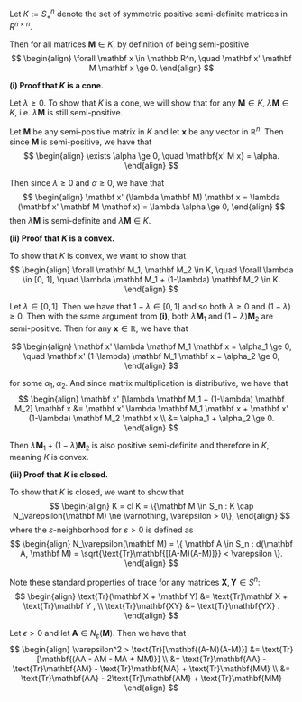 

Let $K := S^n_+$ denote the set of symmetric positive semi-definite matrices in $R^{n \times n}$.

Then for all matrices $\mathbf M \in K$, by definition of being semi-positive
$$
\begin{align}
    \forall \mathbf x \in \mathbb R^n,
    \quad
    \mathbf x' \mathbf M \mathbf x \ge 0.
\end{align}
$$


**(i) Proof that $K$ is a cone.**

Let $\lambda \ge 0$. To show that $K$ is a cone, we will show that for any $\mathbf M \in K, \; \lambda \mathbf M \in K$, i.e. $\lambda \mathbf M$ is still semi-positive.

Let $\mathbf M$ be any semi-positive matrix in $K$ and let $\mathbf x$ be any vector in $\mathbb R^n$. Then since $\mathbf M$ is semi-positive, we have that
$$
\begin{align}
    \exists \alpha \ge 0,
    \quad
    \mathbf{x' M x} = \alpha.
\end{align}
$$

Then since $\lambda \ge 0$ and $\alpha \ge 0$, we have that
$$
\begin{align}
    \mathbf x' (\lambda \mathbf M) \mathbf x
    =
    \lambda (\mathbf x' \mathbf M \mathbf x)
    =
    \lambda \alpha
    \ge
    0,
\end{align}
$$
then $\lambda \mathbf M$ is semi-definite and $\lambda \mathbf M \in K$.


**(ii) Proof that $K$ is a convex.**

To show that $K$ is convex, we want to show that
$$
\begin{align}
    \forall \mathbf M_1, \mathbf M_2 \in K,
    \quad
    \forall \lambda \in [0, 1],
    \quad
    \lambda \mathbf M_1 + (1-\lambda) \mathbf M_2 \in K.
\end{align}
$$

Let $\lambda \in [0, 1]$. Then we have that $1 - \lambda \in [0, 1]$ and so both $\lambda \ge 0$ and $(1-\lambda) \ge 0$. Then with the same argument from **(i)**, both $\lambda \mathbf M_1$ and $(1-\lambda) \mathbf M_2$ are semi-positive. Then for any $\mathbf x \in \mathbb R$, we have that

$$
\begin{align}
    \mathbf x' \lambda \mathbf M_1 \mathbf x = \alpha_1 \ge 0,
    \quad
    \mathbf x' (1-\lambda) \mathbf M_1 \mathbf x = \alpha_2 \ge 0,
\end{align}
$$

for some $\alpha_1, \alpha_2$. And since matrix multiplication is distributive, we have that
$$
\begin{align}
    \mathbf x' [\lambda \mathbf M_1 + (1-\lambda) \mathbf M_2] \mathbf x
    &=
    \mathbf x' \lambda \mathbf M_1 \mathbf x
    +
    \mathbf x' (1-\lambda) \mathbf M_2 \mathbf x
    \\
    &=
    \alpha_1 + \alpha_2
    \ge 0.
\end{align}
$$

Then $\lambda \mathbf M_1 + (1-\lambda) \mathbf M_2$ is also positive semi-definite and therefore in $K$, meaning $K$ is convex.


**(iii) Proof that $K$ is closed.**

To show that $K$ is closed, we want to show that
$$
\begin{align}
    K = cl K = \{\mathbf M \in S_n : K \cap N_\varepsilon(\mathbf M) \ne \varnothing, \varepsilon > 0\},
\end{align}
$$
where the $\varepsilon$-neighborhood for $\varepsilon > 0$ is defined as
$$
\begin{align}
    N_\varepsilon(\mathbf M) =
    \{
        \mathbf A \in S_n : d(\mathbf A, \mathbf M) =  \sqrt{\text{Tr}\mathbf{[(A-M)(A-M)]}} < \varepsilon
    \}.
\end{align}
$$

Note these standard properties of trace for any matrices $\mathbf X, \mathbf Y \in S^n$:
$$
\begin{align}
    \text{Tr}(\mathbf X + \mathbf Y)
    &=
    \text{Tr}\mathbf X + \text{Tr}\mathbf Y
    ,
    \\
    \text{Tr}\mathbf{XY}
    &=
    \text{Tr}\mathbf{YX}
    .
\end{align}
$$

Let $\epsilon > 0$ and let $\mathbf A \in N_\varepsilon(\mathbf M)$. Then we have that
$$
\begin{align}
    \varepsilon^2 >
    \text{Tr}[\mathbf{(A-M)(A-M)}]
    &=
    \text{Tr}[\mathbf{(AA - AM - MA + MM)}]
    \\
    &=
    \text{Tr}\mathbf{AA}
    - \text{Tr}\mathbf{AM}
    - \text{Tr}\mathbf{MA}
    + \text{Tr}\mathbf{MM}
    \\
    &=
    \text{Tr}\mathbf{AA}
    - 2\text{Tr}\mathbf{AM}
    + \text{Tr}\mathbf{MM}
\end{align}
$$


<!-- 
$$
\begin{align}
    
\end{align}
$$
-->
